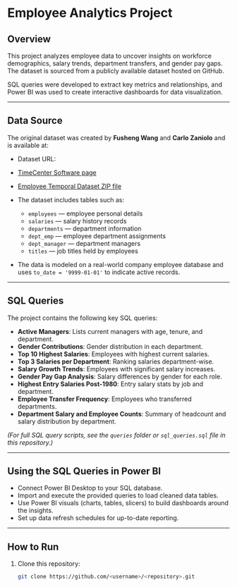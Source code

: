 # Employee Analytics Project

## Overview

This project analyzes employee data to uncover insights on workforce demographics, salary trends, department transfers, and gender pay gaps. The dataset is sourced from a publicly available dataset hosted on GitHub.

SQL queries were developed to extract key metrics and relationships, and Power BI was used to create interactive dashboards for data visualization.

---

## Data Source
The original dataset was created by **Fusheng Wang** and **Carlo Zaniolo** and is available at:
- Dataset URL: 
- [TimeCenter Software page](http://www.cs.aau.dk/TimeCenter/software.htm)
- [Employee Temporal Dataset ZIP file](http://www.cs.aau.dk/TimeCenter/Data/employeeTemporalDataSet.zip)

- The dataset includes tables such as:
  - `employees` — employee personal details
  - `salaries` — salary history records
  - `departments` — department information
  - `dept_emp` — employee department assignments
  - `dept_manager` — department managers
  - `titles` — job titles held by employees

- The data is modeled on a real-world company employee database and uses `to_date = '9999-01-01'` to indicate active records.

---

## SQL Queries

The project contains the following key SQL queries:

- **Active Managers**: Lists current managers with age, tenure, and department.
- **Gender Contributions**: Gender distribution in each department.
- **Top 10 Highest Salaries**: Employees with highest current salaries.
- **Top 3 Salaries per Department**: Ranking salaries department-wise.
- **Salary Growth Trends**: Employees with significant salary increases.
- **Gender Pay Gap Analysis**: Salary differences by gender for each role.
- **Highest Entry Salaries Post-1980**: Entry salary stats by job and department.
- **Employee Transfer Frequency**: Employees who transferred departments.
- **Department Salary and Employee Counts**: Summary of headcount and salary distribution by department.

*(For full SQL query scripts, see the `queries` folder or `sql_queries.sql` file in this repository.)*

---

## Using the SQL Queries in Power BI

- Connect Power BI Desktop to your SQL database.
- Import and execute the provided queries to load cleaned data tables.
- Use Power BI visuals (charts, tables, slicers) to build dashboards around the insights.
- Set up data refresh schedules for up-to-date reporting.

---

## How to Run

1. Clone this repository:
   ```bash
   git clone https://github.com/<username>/<repository>.git
